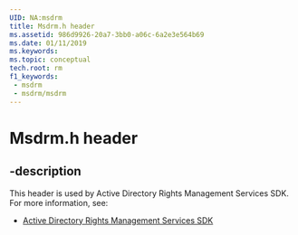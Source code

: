 ```yaml
---
UID: NA:msdrm
title: Msdrm.h header
ms.assetid: 986d9926-20a7-3bb0-a06c-6a2e3e564b69
ms.date: 01/11/2019
ms.keywords: 
ms.topic: conceptual
tech.root: rm
f1_keywords:
 - msdrm
 - msdrm/msdrm
---
```


# Msdrm.h header


## -description

This header is used by Active Directory Rights Management Services SDK. For more information, see:

- [Active Directory Rights Management Services SDK](../_rm/index.md)

